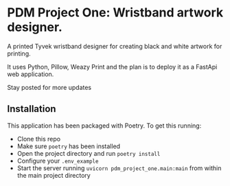 # PDM Project One: Wristband artwork designer. 

A printed Tyvek wristband designer for creating black and white artwork
for printing. 

It uses Python, Pillow, Weazy Print and the plan is to deploy it as a FastApi
web application.

Stay posted for more updates

## Installation

This application has been packaged with Poetry. To get this running:

- Clone this repo
- Make sure `poetry` has been installed
- Open the project directory and run `poetry install`
- Configure your `.env_example`
- Start the server running `uvicorn pdm_project_one.main:main` from within the main project directory




